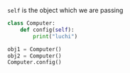 `self` is the object which we are passing
```python
class Computer:
    def config(self):
        print("luchi")

obj1 = Computer()
obj2 = Computer()
Computer.config()
```
